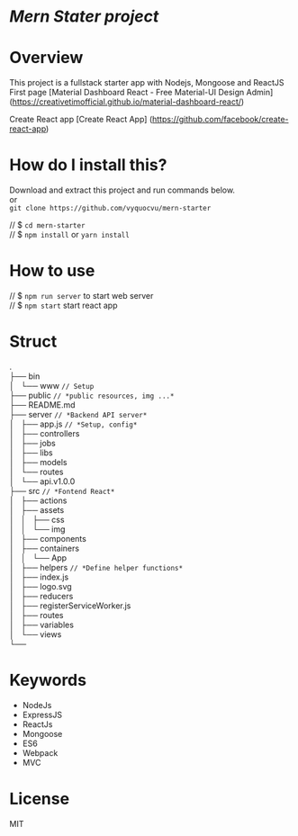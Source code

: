 # *Mern Stater project*

# Overview
  This project is a fullstack starter app with Nodejs, Mongoose and ReactJS  
  First page [Material Dashboard React - Free Material-UI Design Admin] (https://creativetimofficial.github.io/material-dashboard-react/)  

  Create React app [Create React App] (https://github.com/facebook/create-react-app)  

# How do I install this?

  Download and extract this project and run commands below.  
  or  
  `git clone https://github.com/vyquocvu/mern-starter`

// $ `cd mern-starter`  
// $ `npm install` or `yarn install`  

# How to use  
// $ `npm run server` to start web server  
// $ `npm start` start react app  

# Struct

.  
├── bin  
│   └── www               `// Setup`  
├── public                `// *public resources, img ...*`  
├── README.md  
├── server                `// *Backend API server*`  
│   ├── app.js            `// *Setup, config*`  
│   ├── controllers  
│   ├── jobs  
│   ├── libs  
│   ├── models  
│   └── routes  
│       └── api.v1.0.0  
├── src                   `// *Fontend React*`  
│   ├── actions  
│   ├── assets  
│   │   ├── css  
│   │   └── img  
│   ├── components  
│   ├── containers  
│   │   └── App  
│   ├── helpers           `// *Define helper functions*`  
│   ├── index.js  
│   ├── logo.svg  
│   ├── reducers  
│   ├── registerServiceWorker.js  
│   ├── routes  
│   ├── variables  
│   └── views  
└──  

# Keywords  
  - NodeJs
  - ExpressJS
  - ReactJs
  - Mongoose
  - ES6
  - Webpack
  - MVC 

# License
MIT
